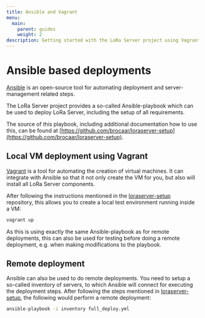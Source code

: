 ```yaml
---
title: Ansible and Vagrant
menu:
  main:
    parent: guides
    weight: 2
description: Getting started with the LoRa Server project using Vagrant and / or Ansible.
---
```


# Ansible based deployments

[Ansible](https://docs.ansible.com/) is an open-source tool for automating
deployment and server-management related steps.

The LoRa Server project provides a so-called Ansible-playbook which can be
used to deploy LoRa Server, including the setup of all requirements.

The source of this playbook, including additional documentation how to
use this, can be found at [https://github.com/brocaar/loraserver-setup](https://github.com/brocaar/loraserver-setup).

## Local VM deployment using Vagrant

[Vagrant](https://www.vagrantup.com/) is a tool for automating the creation
of virtual machines. It can integrate with Ansible so that it not only create
the VM for you, but also will install all LoRa Server components.

After following the instructions mentioned in the [loraserver-setup](https://github.com/brocaar/loraserver-setup)
repository, this allows you to create a local test environment running
inside a VM:

```bash
vagrant up
```

As this is using exactly the same Ansible-playbook as for remote deployments,
this can also be used for testing before doing a remote deployment, e.g.
when making modifications to the playbook.

## Remote deployment

Ansible can also be used to do remote deployments. You need to setup a
so-called inventory of servers, to which Ansible will connect for executing
the deployment steps. After following the steps mentioned in
[loraserver-setup](https://github.com/brocaar/loraserver-setup), the following
would perform a remote deployment:

```bash
ansible-playbook -i inventory full_deploy.yml
```